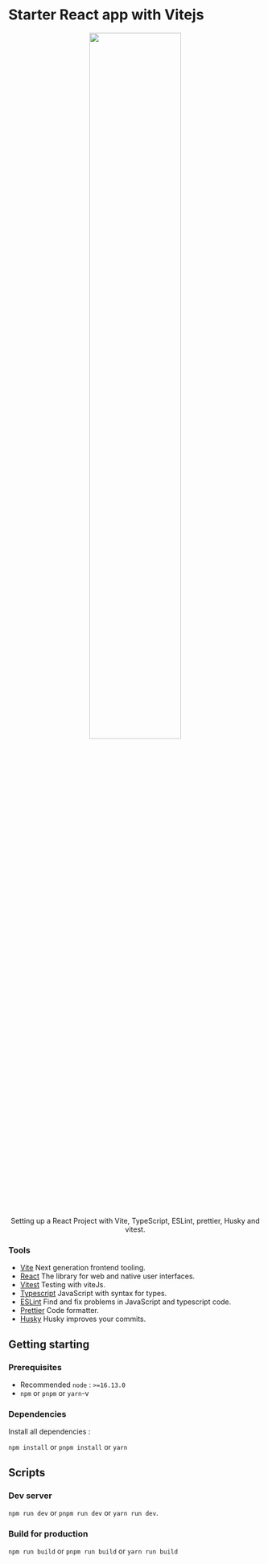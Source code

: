 # Starter React app with Vitejs

<div align="center">
  <img src="https://user-images.githubusercontent.com/46073105/233133567-c8a1798a-f030-4f4b-be5f-d35b1d8428a6.png" width="60%">
  <p>Setting up a React Project with Vite, TypeScript, ESLint, prettier, Husky and vitest.</p>
</div>

### Tools

-  [Vite](https://vitejs.dev/) Next generation frontend tooling.
-  [React](https://react.dev/) The library for web and native user interfaces.
-  [Vitest](https://vitest.dev/) Testing with viteJs.
-  [Typescript](https://www.typescriptlang.org/) JavaScript with syntax for types.
-  [ESLint](https://eslint.org/) Find and fix problems in JavaScript and typescript code.
-  [Prettier](https://prettier.io/) Code formatter.
-  [Husky](https://typicode.github.io/husky) Husky improves your commits.


## Getting starting

### Prerequisites

-   Recommended `node` : `>=16.13.0`
-   `npm` or `pnpm` or `yarn`-v

### Dependencies

Install all dependencies :

`npm install` or `pnpm install` or `yarn`

## Scripts

### Dev server

`npm run dev` or `pnpm run dev` or `yarn run dev`.

### Build for production

`npm run build` or `pnpm run build` or `yarn run build`
